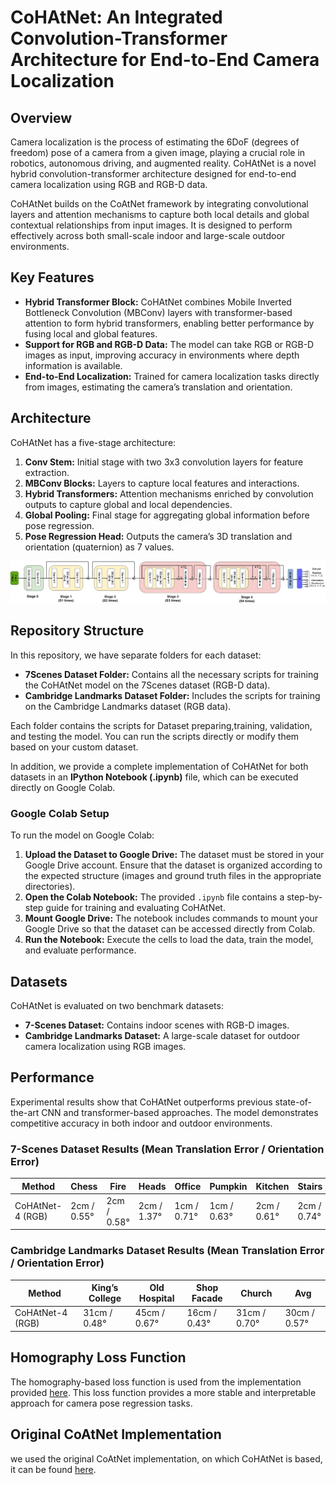 # CoHAtNet: An Integrated Convolution-Transformer Architecture for End-to-End Camera Localization

## Overview
Camera localization is the process of estimating the 6DoF (degrees of freedom) pose of a camera from a given image, playing a crucial role in robotics, autonomous driving, and augmented reality. CoHAtNet is a novel hybrid convolution-transformer architecture designed for end-to-end camera localization using RGB and RGB-D data. 

CoHAtNet builds on the CoAtNet framework by integrating convolutional layers and attention mechanisms to capture both local details and global contextual relationships from input images. It is designed to perform effectively across both small-scale indoor and large-scale outdoor environments.

## Key Features
- **Hybrid Transformer Block:** CoHAtNet combines Mobile Inverted Bottleneck Convolution (MBConv) layers with transformer-based attention to form hybrid transformers, enabling better performance by fusing local and global features.
- **Support for RGB and RGB-D Data:** The model can take RGB or RGB-D images as input, improving accuracy in environments where depth information is available.
- **End-to-End Localization:** Trained for camera localization tasks directly from images, estimating the camera’s translation and orientation.

## Architecture
CoHAtNet has a five-stage architecture:
1. **Conv Stem:** Initial stage with two 3x3 convolution layers for feature extraction.
2. **MBConv Blocks:** Layers to capture local features and interactions.
3. **Hybrid Transformers:** Attention mechanisms enriched by convolution outputs to capture global and local dependencies.
4. **Global Pooling:** Final stage for aggregating global information before pose regression.
5. **Pose Regression Head:** Outputs the camera’s 3D translation and orientation (quaternion) as 7 values.

![CoHAtNet Architecture](https://github.com/Husseinhhameed/CoHAtNet/blob/main/CoHAtNet.png)



## Repository Structure
In this repository, we have separate folders for each dataset:
- **7Scenes Dataset Folder:** Contains all the necessary scripts for training the CoHAtNet model on the 7Scenes dataset (RGB-D data).
- **Cambridge Landmarks Dataset Folder:** Includes the scripts for training on the Cambridge Landmarks dataset (RGB data).

Each folder contains the scripts for Dataset preparing,training, validation, and testing the model. You can run the scripts directly or modify them based on your custom dataset.

In addition, we provide a complete implementation of CoHAtNet for both datasets in an **IPython Notebook (.ipynb)** file, which can be executed directly on Google Colab.

### Google Colab Setup
To run the model on Google Colab:
1. **Upload the Dataset to Google Drive:** The dataset must be stored in your Google Drive account. Ensure that the dataset is organized according to the expected structure (images and ground truth files in the appropriate directories).
2. **Open the Colab Notebook:** The provided `.ipynb` file contains a step-by-step guide for training and evaluating CoHAtNet.
3. **Mount Google Drive:** The notebook includes commands to mount your Google Drive so that the dataset can be accessed directly from Colab.
4. **Run the Notebook:** Execute the cells to load the data, train the model, and evaluate performance.


## Datasets
CoHAtNet is evaluated on two benchmark datasets:
- **7-Scenes Dataset:** Contains indoor scenes with RGB-D images.
- **Cambridge Landmarks Dataset:** A large-scale dataset for outdoor camera localization using RGB images.

## Performance
Experimental results show that CoHAtNet outperforms previous state-of-the-art CNN and transformer-based approaches. The model demonstrates competitive accuracy in both indoor and outdoor environments.
### 7-Scenes Dataset Results (Mean Translation Error / Orientation Error)

| Method                | Chess | Fire | Heads | Office | Pumpkin | Kitchen | Stairs | Avg  |
|-----------------------|-------|------|-------|--------|---------|---------|--------|------|
| CoHAtNet-4 (RGB)      | 2cm / 0.55° | 2cm / 0.58° | 2cm / 1.37° | 1cm / 0.71° | 1cm / 0.63° | 2cm / 0.61° | 2cm / 0.74° | 2cm / 0.74° |

### Cambridge Landmarks Dataset Results (Mean Translation Error / Orientation Error)

| Method                | King’s College | Old Hospital | Shop Facade | Church | Avg  |
|-----------------------|----------------|--------------|-------------|--------|------|
| CoHAtNet-4 (RGB)      | 31cm / 0.48° | 45cm / 0.67° | 16cm / 0.43° | 31cm / 0.70° | 30cm / 0.57° |


## Homography Loss Function
The homography-based loss function is used from the implementation provided [here](https://github.com/clementinboittiaux/homography-loss-function/blob/main/utils.py). This loss function provides a more stable and interpretable approach for camera pose regression tasks.

## Original CoAtNet Implementation
we used the original CoAtNet implementation, on which CoHAtNet is based,  it can be found [here](https://github.com/chinhsuanwu/coatnet-pytorch).
